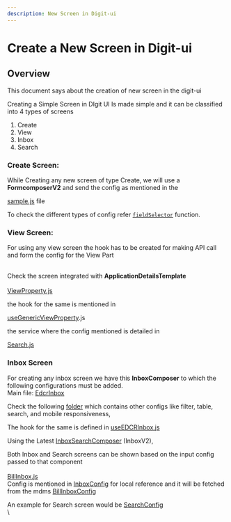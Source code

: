 ```yaml
---
description: New Screen in Digit-ui
---
```


# Create a New Screen in Digit-ui

## Overview

This document says about the creation of new screen in the digit-ui

Creating a Simple Screen in DIgit UI Is made simple and it can be classified into 4 types of screens

1. Create
2. View
3. Inbox
4. Search

### **Create Screen:**

While Creating any new screen of type Create, we will use a **FormcomposerV2** and send the config as mentioned in the

[sample.js](https://github.com/jagankumar-egov/DIGIT-OSS/blob/Ui-Dev-Certification/frontend/micro-ui/web/micro-ui-internals/packages/modules/br/src/pages/employee/Sample.js) file

To check the different types of config refer [`fieldSelector`](https://github.com/egovernments/DIGIT-OSS/blob/92018d43fb0cdf8929f4a66dc61857af8cdc5140/frontend/micro-ui/web/micro-ui-internals/packages/react-components/src/hoc/FormComposerV2.js#L128) function.

### View Screen:

For using any view screen the hook has to be created for making API call and form the config for the View Part

\
Check the screen integrated with **ApplicationDetailsTemplate**\
\
[ViewProperty.js](https://github.com/egovernments/DIGIT-OSS/blob/master/frontend/micro-ui/web/micro-ui-internals/packages/modules/commonPt/src/pages/pageComponents/ViewProperty.js)

the hook for the same is mentioned in

[useGenericViewProperty](https://github.com/egovernments/DIGIT-OSS/blob/master/frontend/micro-ui/web/micro-ui-internals/packages/libraries/src/hooks/pt/useGenericViewProperty.js).js

the service where the config mentioned is detailed in

[Search.js](https://github.com/egovernments/DIGIT-OSS/blob/master/frontend/micro-ui/web/micro-ui-internals/packages/libraries/src/services/molecules/PT/Search.js)

### Inbox Screen

For creating any inbox screen we have this **InboxComposer** to which the following configurations must be added.\
Main file: [EdcrInbox](https://github.com/egovernments/DIGIT-OSS/blob/master/frontend/micro-ui/web/micro-ui-internals/packages/modules/obps/src/pages/citizen/EdcrInbox/index.js)

Check the following [folder](https://github.com/egovernments/DIGIT-OSS/tree/master/frontend/micro-ui/web/micro-ui-internals/packages/modules/obps/src/pages/citizen/EdcrInbox) which contains other configs like filter, table, search, and mobile responsiveness,

The hook for the same is defined in [useEDCRInbox.js](https://github.com/egovernments/DIGIT-OSS/blob/master/frontend/micro-ui/web/micro-ui-internals/packages/libraries/src/hooks/obps/useEDCRInbox.js)



Using the Latest [InboxSearchComposer](inbox-search-screen.md) (InboxV2),

Both Inbox and Search screens can be shown based on the input config passed to that component\
\
[BillInbox.js](https://github.com/egovernments/DIGIT-Works/blob/master/frontend/micro-ui/web/micro-ui-internals/packages/modules/Expenditure/src/pages/employee/Bills/BillInbox.js)\
Config is mentioned in [InboxConfig](https://github.com/egovernments/DIGIT-Works/blob/master/frontend/micro-ui/web/micro-ui-internals/packages/modules/Expenditure/src/configs/InboxBillConfig.js) for local reference and it will be fetched from the mdms [BillInboxConfig](https://github.com/egovernments/works-mdms-data/blob/DEV/data/pg/commonMuktaUiConfig/InboxBillConfig.json)

An example for Search screen would be [SearchConfig](https://github.com/egovernments/works-mdms-data/blob/DEV/data/pg/commonMuktaUiConfig/SearchBillWMSConfig.json)\
\
